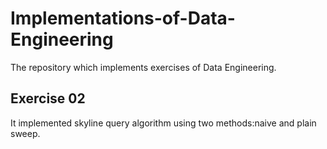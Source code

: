 # Implementations-of-Data-Engineering 
The repository which implements exercises of Data Engineering. 
## Exercise 02 
It implemented skyline query algorithm using two methods:naive and plain sweep. 
